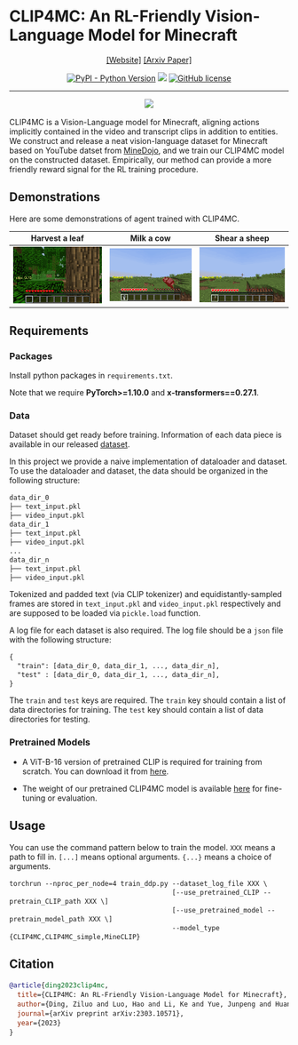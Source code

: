 # CLIP4MC: An RL-Friendly Vision-Language Model for Minecraft
<div align="center">

[[Website]](https://sites.google.com/view/clip4mc) 
[[Arxiv Paper]](https://arxiv.org/pdf/2303.10571)

[![PyPI - Python Version](https://img.shields.io/pypi/pyversions/MineDojo)](https://pypi.org/project/MineDojo/)
[<img src="https://img.shields.io/badge/Framework-PyTorch-red.svg"/>](https://pytorch.org/)
[![GitHub license](https://img.shields.io/github/license/MineDojo/MineCLIP)](https://github.com/PKU-RL/Plan4MC/blob/main/LICENSE)
______________________________________________________________________
![](figs/arch.png)
</div>

CLIP4MC is a Vision-Language model for Minecraft, aligning actions implicitly contained in the video and transcript clips in addition to entities. We construct and release a neat vision-language dataset for Minecraft based on YouTube datset from [MineDojo](https://github.com/MineDojo/MineDojo), and we train our CLIP4MC model on the constructed dataset. Empirically, our method can provide a more friendly reward signal for the RL training procedure.

## Demonstrations  
Here are some demonstrations of agent trained with CLIP4MC.

|                                   Harvest a leaf                                    |                                 Milk a cow                                  |                                   Shear a sheep                                   |
|:-----------------------------------------------------------------------------------:|:---------------------------------------------------------------------------:|:---------------------------------------------------------------------------------:|
| <img src="figs/harvest_a_leaf.gif" width="245" a="a gif of task 'Harvest a leaf'"/> | <img src="figs/milk_a_cow.gif" width="245" a="a gif of task 'Milk a cow'"/> | <img src="figs/shear_a_sheep.gif" width="245" a="a gif of task 'Shear a sheep'"/> |

## Requirements

### Packages
Install python packages in `requirements.txt`. 

Note that we require **PyTorch>=1.10.0** and **x-transformers==0.27.1**.

### Data
Dataset should get ready before training. 
Information of each data piece is available in our released [dataset](https://drive.google.com/drive/folders/19vDy2jaooF74MDt3dLAsyLRpRcUFKVCY?usp=sharing). 

In this project we provide a naive implementation of dataloader and dataset. To use the dataloader and dataset, the data should be organized in the following structure:
  ```
  data_dir_0
  ├── text_input.pkl
  ├── video_input.pkl
  data_dir_1
  ├── text_input.pkl
  ├── video_input.pkl
  ...
  data_dir_n
  ├── text_input.pkl
  ├── video_input.pkl
  ``` 
Tokenized and padded text (via CLIP tokenizer) and equidistantly-sampled frames are stored in `text_input.pkl` and `video_input.pkl` respectively and are supposed to be loaded via `pickle.load` function.

A log file for each dataset is also required. The log file should be a `json` file with the following structure:
  ```
  {
    "train": [data_dir_0, data_dir_1, ..., data_dir_n],
    "test" : [data_dir_0, data_dir_1, ..., data_dir_n],
  }
  ``` 
The `train` and `test` keys are required. The `train` key should contain a list of data directories for training. The `test` key should contain a list of data directories for testing.

### Pretrained Models

- A ViT-B-16 version of pretrained CLIP is required for training from scratch. You can download it from [here](https://openaipublic.azureedge.net/clip/models/5806e77cd80f8b59890b7e101eabd078d9fb84e6937f9e85e4ecb61988df416f/ViT-B-16.pt).

- The weight of our pretrained CLIP4MC model is available [here](https://drive.google.com/file/d/1q2oHJN38eyVKOeYnMXIei-_iT_rkqD3j/view?usp=share_link) for fine-tuning or evaluation.

## Usage

You can use the command pattern below to train the model.
`XXX` means a path to fill in. `[...]` means optional arguments. `{...}` means a choice of arguments.
```
torchrun --nproc_per_node=4 train_ddp.py --dataset_log_file XXX \ 
                                         [--use_pretrained_CLIP --pretrain_CLIP_path XXX \] 
                                         [--use_pretrained_model --pretrain_model_path XXX \] 
                                         --model_type {CLIP4MC,CLIP4MC_simple,MineCLIP}
```

## Citation
```bibtex
@article{ding2023clip4mc,
  title={CLIP4MC: An RL-Friendly Vision-Language Model for Minecraft},
  author={Ding, Ziluo and Luo, Hao and Li, Ke and Yue, Junpeng and Huang, Tiejun and Lu, Zongqing},
  journal={arXiv preprint arXiv:2303.10571},
  year={2023}
}
```


